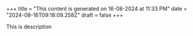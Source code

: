 +++
title = "This content is generated on 16-08-2024 at 11:33 PM"
date = "2024-08-16T09:18:09.258Z"
draft = false
+++

  This is description
        